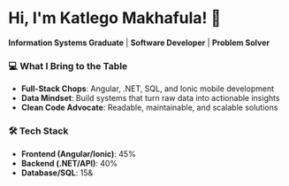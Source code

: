 # Hi, I'm Katlego Makhafula! 👋  

**Information Systems Graduate** | **Software Developer** | **Problem Solver**  

### 💻 What I Bring to the Table  
- **Full-Stack Chops**: Angular, .NET, SQL, and Ionic mobile development  
- **Data Mindset**: Build systems that turn raw data into actionable insights  
- **Clean Code Advocate**: Readable, maintainable, and scalable solutions  

### 🛠️ Tech Stack  
- **Frontend (Angular/Ionic)**: 45%
- **Backend (.NET/API)**: 40%
- **Database/SQL**: 15&
